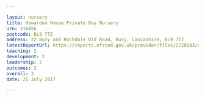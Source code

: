 ```yaml
---

layout: nursery
title: Hawarden House Private Day Nursery
urn: 316456
postcode: BL9 7TZ
address: 22 Bury and Rochdale Old Road, Bury, Lancashire, BL9 7TZ
latestReportUrl: https://reports.ofsted.gov.uk/provider/files/2720183/urn/316456.pdf
teaching: 2
development: 2
leadership: 2
outcomes: 2
overall: 2
date: 25 July 2017

---
```


